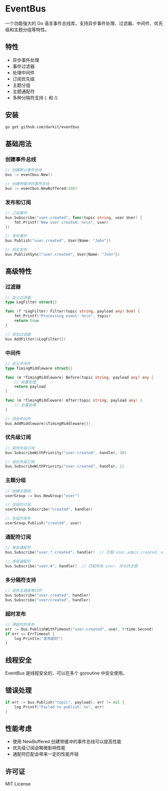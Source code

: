 # EventBus

一个功能强大的 Go 语言事件总线库，支持异步事件处理、过滤器、中间件、优先级和主题分组等特性。

## 特性

- 异步事件处理
- 事件过滤器
- 处理中间件
- 订阅优先级
- 主题分组
- 主题通配符
- 多种分隔符支持 (. 和 /)

## 安装

```bash
go get github.com/darkit/eventbus
```

## 基础用法

### 创建事件总线

```go
// 创建默认事件总线
bus := eventbus.New()

// 创建带缓冲的事件总线
bus := eventbus.NewBuffered(100)
```

### 发布和订阅

```go
// 订阅事件
bus.Subscribe("user.created", func(topic string, user User) {
    fmt.Printf("New user created: %v\n", user)
})

// 发布事件
bus.Publish("user.created", User{Name: "John"})

// 同步发布
bus.PublishSync("user.created", User{Name: "John"})
```

## 高级特性

### 过滤器

```go
// 定义过滤器
type LogFilter struct{}

func (f *LogFilter) Filter(topic string, payload any) bool {
    fmt.Printf("Processing event: %s\n", topic)
    return true
}

// 添加过滤器
bus.AddFilter(&LogFilter{})
```

### 中间件

```go
// 定义中间件
type TimingMiddleware struct{}

func (m *TimingMiddleware) Before(topic string, payload any) any {
    // 前置处理
    return payload
}

func (m *TimingMiddleware) After(topic string, payload any) {
    // 后置处理
}

// 添加中间件
bus.AddMiddleware(&TimingMiddleware{})
```

### 优先级订阅

```go
// 高优先级订阅
bus.SubscribeWithPriority("user.created", handler, 10)

// 低优先级订阅
bus.SubscribeWithPriority("user.created", handler, 1)
```

### 主题分组

```go
// 创建主题组
userGroup := bus.NewGroup("user")

// 在组内订阅
userGroup.Subscribe("created", handler)

// 在组内发布
userGroup.Publish("created", user)
```

### 通配符订阅

```go
// 单层通配符
bus.Subscribe("user.*.created", handler)  // 匹配 user.admin.created, user.guest.created

// 多层通配符
bus.Subscribe("user.#", handler)  // 匹配所有 user. 开头的主题
```

### 多分隔符支持

```go
// 这些主题是等价的
bus.Subscribe("user.created", handler)
bus.Subscribe("user/created", handler)
```

### 超时发布

```go
// 带超时的发布
err := bus.PublishWithTimeout("user.created", user, 5*time.Second)
if err == ErrTimeout {
    log.Println("发布超时")
}
```

## 线程安全

EventBus 是线程安全的，可以在多个 goroutine 中安全使用。

## 错误处理

```go
if err := bus.Publish("topic", payload); err != nil {
    log.Printf("Failed to publish: %v", err)
}
```

## 性能考虑

- 使用 NewBuffered 创建带缓冲的事件总线可以提高性能
- 优先级订阅会略微影响性能
- 通配符匹配会带来一定的性能开销

## 许可证

MIT License
